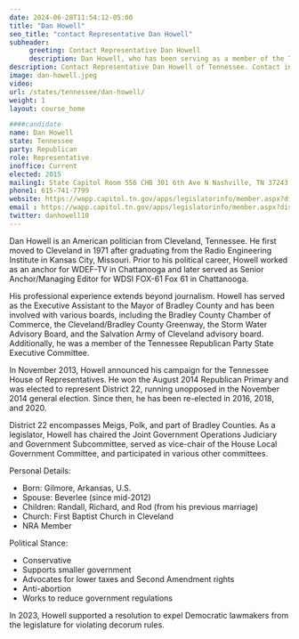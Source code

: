 ```yaml
---
date: 2024-06-28T11:54:12-05:00
title: "Dan Howell"
seo_title: "contact Representative Dan Howell"
subheader:
     greeting: Contact Representative Dan Howell
     description: Dan Howell, who has been serving as a member of the Tennessee House of Representatives for the 22nd district since 2013. Dan Howell is a Republican and has been a powerful advocate for his district.
description: Contact Representative Dan Howell of Tennessee. Contact information for Dan Howell includes email address, phone number, and mailing address.
image: dan-howell.jpeg
video:
url: /states/tennessee/dan-howell/
weight: 1
layout: course_home

####candidate
name: Dan Howell
state: Tennessee
party: Republican
role: Representative
inoffice: Current
elected: 2015
mailing1: State Capitol Room 556 CHB 301 6th Ave N Nashville, TN 37243
phone1: 615-741-7799
website: https://wapp.capitol.tn.gov/apps/legislatorinfo/member.aspx?district=H22/
email : https://wapp.capitol.tn.gov/apps/legislatorinfo/member.aspx?district=H22/
twitter: danhowell10
---
```

Dan Howell is an American politician from Cleveland, Tennessee. He first moved to Cleveland in 1971 after graduating from the Radio Engineering Institute in Kansas City, Missouri. Prior to his political career, Howell worked as an anchor for WDEF-TV in Chattanooga and later served as Senior Anchor/Managing Editor for WDSI FOX-61 Fox 61 in Chattanooga.

His professional experience extends beyond journalism. Howell has served as the Executive Assistant to the Mayor of Bradley County and has been involved with various boards, including the Bradley County Chamber of Commerce, the Cleveland/Bradley County Greenway, the Storm Water Advisory Board, and the Salvation Army of Cleveland advisory board. Additionally, he was a member of the Tennessee Republican Party State Executive Committee.

In November 2013, Howell announced his campaign for the Tennessee House of Representatives. He won the August 2014 Republican Primary and was elected to represent District 22, running unopposed in the November 2014 general election. Since then, he has been re-elected in 2016, 2018, and 2020.

District 22 encompasses Meigs, Polk, and part of Bradley Counties. As a legislator, Howell has chaired the Joint Government Operations Judiciary and Government Subcommittee, served as vice-chair of the House Local Government Committee, and participated in various other committees.

Personal Details:
- Born: Gilmore, Arkansas, U.S.
- Spouse: Beverlee (since mid-2012)
- Children: Randall, Richard, and Rod (from his previous marriage)
- Church: First Baptist Church in Cleveland
- NRA Member

Political Stance:
- Conservative
- Supports smaller government
- Advocates for lower taxes and Second Amendment rights
- Anti-abortion
- Works to reduce government regulations

In 2023, Howell supported a resolution to expel Democratic lawmakers from the legislature for violating decorum rules.
